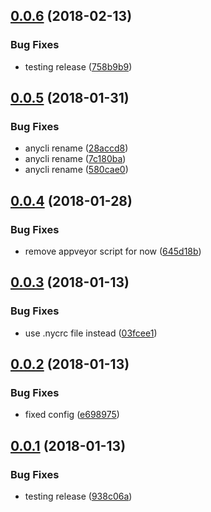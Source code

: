<a name="0.0.6"></a>
## [0.0.6](https://github.com/oclif/nyc-config/compare/v0.0.5...v0.0.6) (2018-02-13)


### Bug Fixes

* testing release ([758b9b9](https://github.com/oclif/nyc-config/commit/758b9b9))

<a name="0.0.5"></a>
## [0.0.5](https://github.com/anycli/nyc-config/compare/v0.0.4...v0.0.5) (2018-01-31)


### Bug Fixes

* anycli rename ([28accd8](https://github.com/anycli/nyc-config/commit/28accd8))
* anycli rename ([7c180ba](https://github.com/anycli/nyc-config/commit/7c180ba))
* anycli rename ([580cae0](https://github.com/anycli/nyc-config/commit/580cae0))

<a name="0.0.4"></a>
## [0.0.4](https://github.com/dxcli/nyc-config/compare/a85badc7413ba9d310f9ecb48d91b84ec038cc96...v0.0.4) (2018-01-28)


### Bug Fixes

* remove appveyor script for now ([645d18b](https://github.com/dxcli/nyc-config/commit/645d18b))

<a name="0.0.3"></a>
## [0.0.3](https://github.com/dxcli/dev-nyc-config/compare/e69897592f0900305d0b3de41f65b990ef2072e6...v0.0.3) (2018-01-13)


### Bug Fixes

* use .nycrc file instead ([03fcee1](https://github.com/dxcli/dev-nyc-config/commit/03fcee1))

<a name="0.0.2"></a>
## [0.0.2](https://github.com/dxcli/dev-nyc-config/compare/938c06ab9f0850f1a09cca4a27aa974d5af0f393...v0.0.2) (2018-01-13)


### Bug Fixes

* fixed config ([e698975](https://github.com/dxcli/dev-nyc-config/commit/e698975))

<a name="0.0.1"></a>
## [0.0.1](https://github.com/dxcli/dev-nyc-config/compare/02b5fcd76393e013e73780b2078a713325bd5057...v0.0.1) (2018-01-13)


### Bug Fixes

* testing release ([938c06a](https://github.com/dxcli/dev-nyc-config/commit/938c06a))
